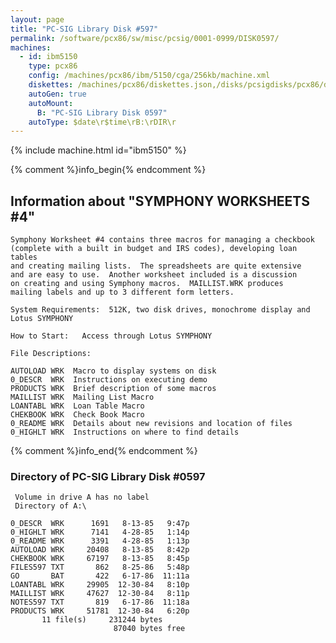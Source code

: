 ```yaml
---
layout: page
title: "PC-SIG Library Disk #597"
permalink: /software/pcx86/sw/misc/pcsig/0001-0999/DISK0597/
machines:
  - id: ibm5150
    type: pcx86
    config: /machines/pcx86/ibm/5150/cga/256kb/machine.xml
    diskettes: /machines/pcx86/diskettes.json,/disks/pcsigdisks/pcx86/diskettes.json
    autoGen: true
    autoMount:
      B: "PC-SIG Library Disk 0597"
    autoType: $date\r$time\rB:\rDIR\r
---
```


{% include machine.html id="ibm5150" %}

{% comment %}info_begin{% endcomment %}

## Information about "SYMPHONY WORKSHEETS #4"

    Symphony Worksheet #4 contains three macros for managing a checkbook
    (complete with a built in budget and IRS codes), developing loan tables
    and creating mailing lists.  The spreadsheets are quite extensive
    and are easy to use.  Another worksheet included is a discussion
    on creating and using Symphony macros.  MAILLIST.WRK produces
    mailing labels and up to 3 different form letters.
    
    System Requirements:  512K, two disk drives, monochrome display and
    Lotus SYMPHONY
    
    How to Start:   Access through Lotus SYMPHONY
    
    File Descriptions:
    
    AUTOLOAD WRK  Macro to display systems on disk
    0_DESCR  WRK  Instructions on executing demo
    PRODUCTS WRK  Brief description of some macros
    MAILLIST WRK  Mailing List Macro
    LOANTABL WRK  Loan Table Macro
    CHEKBOOK WRK  Check Book Macro
    0_README WRK  Details about new revisions and location of files
    0_HIGHLT WRK  Instructions on where to find details
{% comment %}info_end{% endcomment %}


### Directory of PC-SIG Library Disk #0597

     Volume in drive A has no label
     Directory of A:\

    0_DESCR  WRK      1691   8-13-85   9:47p
    0_HIGHLT WRK      7141   4-28-85   1:14p
    0_README WRK      3391   4-28-85   1:13p
    AUTOLOAD WRK     20408   8-13-85   8:42p
    CHEKBOOK WRK     67197   8-13-85   8:45p
    FILES597 TXT       862   8-25-86   5:48p
    GO       BAT       422   6-17-86  11:11a
    LOANTABL WRK     29905  12-30-84   8:10p
    MAILLIST WRK     47627  12-30-84   8:11p
    NOTES597 TXT       819   6-17-86  11:18a
    PRODUCTS WRK     51781  12-30-84   6:20p
           11 file(s)     231244 bytes
                           87040 bytes free
